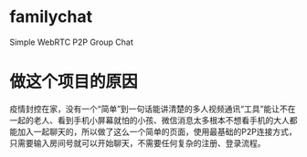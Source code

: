 # familychat
Simple WebRTC P2P Group Chat

# 做这个项目的原因
疫情封控在家，没有一个“简单”到一句话能讲清楚的多人视频通讯“工具”能让不在一起的老人、看到手机小屏幕就怕的小孩、微信消息太多根本不想看手机的大人都能加入一起聊天的，所以做了这么一个简单的页面，使用最基础的P2P连接方式，只需要输入房间号就可以开始聊天，不需要任何复杂的注册、登录流程。